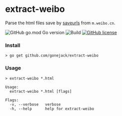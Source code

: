 # extract-weibo
Parse the html files save by [saveurls](https://github.com/gonejack/saveurls) from `m.weibo.cn`.

![GitHub go.mod Go version](https://img.shields.io/github/go-mod/go-version/gonejack/extract-weibo)
![Build](https://github.com/gonejack/extract-weibo/actions/workflows/go.yml/badge.svg)
[![GitHub license](https://img.shields.io/github/license/gonejack/extract-weibo.svg?color=blue)](LICENSE)

### Install
```shell
> go get github.com/gonejack/extract-weibo
```

### Usage
```shell
> extract-weibo *.html
```
```
Usage:
  extract-weibo *.html [flags]

Flags:
  -v, --verbose   verbose
  -h, --help      help for extract-weibo
```
